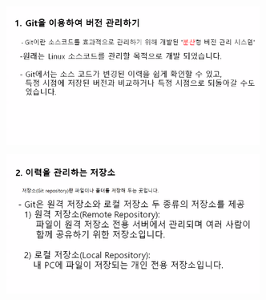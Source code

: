 ![](../image/Pasted%20image%2020240325140133.png)

![](../image/Pasted%20image%2020240325140323.png)

